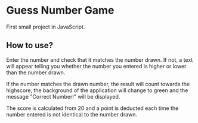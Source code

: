 # Guess Number Game

First small project in JavaScript.

## How to use?

Enter the number and check that it matches the number drawn. If not, a text will appear telling you whether the number you entered is higher or lower than the number drawn.

If the number matches the drawn number, the result will count towards the highscore, the background of the application will change to green and the message "Correct Number!" will be displayed.

The score is calculated from 20 and a point is deducted each time the number entered is not identical to the number drawn.

